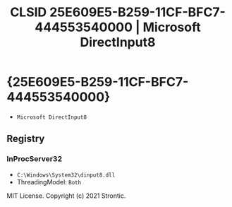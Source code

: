 ﻿---
title: "CLSID 25E609E5-B259-11CF-BFC7-444553540000 | Microsoft DirectInput8"
excerpt: What is COM-Object CLSID 25E609E5-B259-11CF-BFC7-444553540000?
---

# {25E609E5-B259-11CF-BFC7-444553540000}

* `Microsoft DirectInput8`

## Registry


### InProcServer32

* `C:\Windows\System32\dinput8.dll`
* ThreadingModel: `Both`

MIT License. Copyright (c) 2021 Strontic.


